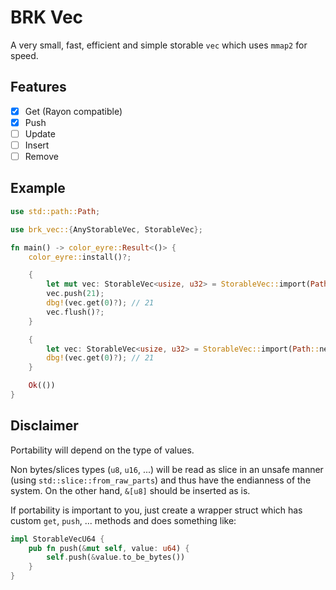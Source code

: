 # BRK Vec

A very small, fast, efficient and simple storable `vec` which uses `mmap2` for speed.

## Features

- [x] Get (Rayon compatible)
- [x] Push
- [ ] Update
- [ ] Insert
- [ ] Remove

## Example

```rust
use std::path::Path;

use brk_vec::{AnyStorableVec, StorableVec};

fn main() -> color_eyre::Result<()> {
    color_eyre::install()?;

    {
        let mut vec: StorableVec<usize, u32> = StorableVec::import(Path::new("./v"))?;
        vec.push(21);
        dbg!(vec.get(0)?); // 21
        vec.flush()?;
    }

    {
        let vec: StorableVec<usize, u32> = StorableVec::import(Path::new("./v"))?;
        dbg!(vec.get(0)?); // 21
    }

    Ok(())
}
```

## Disclaimer

Portability will depend on the type of values.

Non bytes/slices types (`u8`, `u16`, ...) will be read as slice in an unsafe manner (using `std::slice::from_raw_parts`) and thus have the endianness of the system. On the other hand, `&[u8]` should be inserted as is.

If portability is important to you, just create a wrapper struct which has custom `get`, `push`, ... methods and does something like:

```rust
impl StorableVecU64 {
    pub fn push(&mut self, value: u64) {
        self.push(&value.to_be_bytes())
    }
}
```
